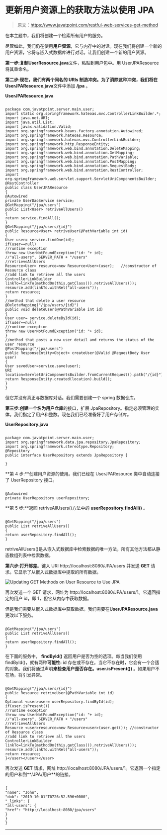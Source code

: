 # 更新用户资源上的获取方法以使用 JPA

> 原文：<https://www.javatpoint.com/restful-web-services-get-method>

在本主题中，我们将创建一个检索所有用户的服务。

尽管如此，我们仍在使用**用户资源**，它与内存中的对话。现在我们将创建一个新的用户资源，它将与嵌入式数据库进行对话。让我们创建一个新的用户资源。

**第一步:**复制**UserResource.java**文件，粘贴到用户包中。用 UserJPAResource 将其重命名。

**第二步:**现在，我们有两个同名的 URIs 制造冲突。为了消除这种冲突，我们将在**UserJPAResource.java**文件中添加 **/jpa** 。

**UserJPAResource.java**

```

package com.javatpoint.server.main.user;
import static org.springframework.hateoas.mvc.ControllerLinkBuilder.*;
import java.net.URI;
import java.util.List;
import javax.validation.Valid;
import org.springframework.beans.factory.annotation.Autowired;
import org.springframework.hateoas.Resource;
import org.springframework.hateoas.mvc.ControllerLinkBuilder;
import org.springframework.http.ResponseEntity;
import org.springframework.web.bind.annotation.DeleteMapping;
import org.springframework.web.bind.annotation.GetMapping;
import org.springframework.web.bind.annotation.PathVariable;
import org.springframework.web.bind.annotation.PostMapping;
import org.springframework.web.bind.annotation.RequestBody;
import org.springframework.web.bind.annotation.RestController;
import org.springframework.web.servlet.support.ServletUriComponentsBuilder;
@RestController
public class UserJPAResource 
{
@Autowired
private UserDaoService service;
@GetMapping("/jpa/users")
public List<User> retriveAllUsers()
{
return service.findAll();
}
@GetMapping("/jpa/users/{id}")
public Resource<User> retriveUser(@PathVariable int id)
{
User user= service.findOne(id);
if(user==null)
//runtime exception
throw new UserNotFoundException("id: "+ id);
//"all-users", SERVER_PATH + "/users"
//retrieveAllUsers
Resource<User> resource=new Resource<User>(user);	//constructor of Resource class
//add link to retrieve all the users
ControllerLinkBuilder linkTo=linkTo(methodOn(this.getClass()).retriveAllUsers());
resource.add(linkTo.withRel("all-users"));
return resource;
}
//method that delete a user resource
@DeleteMapping("/jpa/users/{id}")
public void deleteUser(@PathVariable int id)
{
User user= service.deleteById(id);
if(user==null)
//runtime exception
throw new UserNotFoundException("id: "+ id);
}
//method that posts a new user detail and returns the status of the user resource
@PostMapping("/jpa/users")
public ResponseEntity<Object> createUser(@Valid @RequestBody User user)	
{
User sevedUser=service.save(user);	
URI location=ServletUriComponentsBuilder.fromCurrentRequest().path("/{id}").buildAndExpand(sevedUser.getId()).toUri();
return ResponseEntity.created(location).build();
}
}

```

但它并没有真正与数据库对话。我们需要创建一个 spring 数据仓库。

**第三步:**创建一个名为**用户仓库**的接口，扩展 JpaRepository。指定必须管理的实体。我们指定了用户和整数。现在我们已经准备好了用户存储库。

**UserRepository.java**

```

package com.javatpoint.server.main.user;
import org.springframework.data.jpa.repository.JpaRepository;
import org.springframework.stereotype.Repository;
@Repository
public interface UserRepository extends JpaRepository {

} 
```

**第 4 步:**创建用户资源的使用。我们已经在 UserJPAResource 类中自动连接了 UserRepository 接口。

```

@Autowired
private UserRepository userRepository;

```

**第 5 步:**返回 retriveAllUsers()方法中的 **userRepository.findAll()** 。

```

@GetMapping("/jpa/users")
public List retriveAllUsers()
{
return userRepository.findAll();
} 
```

retriveAllUsers()是从嵌入式数据库中检索数据的唯一方法，所有其他方法都从静态数组列表中检索数据。

**第六步:**打开**邮差**。键入 URI http://localhost:8080/JPA/users 并发送 **GET** 请求。它显示了从嵌入式数据库中提取的所有数据。

![Updating GET Methods on User Resource to Use JPA](../img/93af0643a2b65dd0fdb18ee49600d79b.png)

再次发送一个 GET 请求，网址为 http://localhost:8080/JPA/users/1。它返回指定的用户 id，即 1，但它从内存中获取数据。

但是我们需要从嵌入式数据库中获取数据。我们需要在**UserJPAResource.java**更改以下服务。

```

@GetMapping("/jpa/users")
public List retriveAllUsers()
{
return userRepository.findAll();
} 
```

在下面的服务中， **findById()** 返回用户是否为空的选项。每当我们使用 findById()，就有两种**可能性:** id 存在或不存在。当它不存在时，它会有一个合适的对象。我们将通过声明**来检查用户是否存在。user.isPresent())** 。如果用户不在场，将引发异常。

```

@GetMapping("/jpa/users/{id}")
public Resource retriveUser(@PathVariable int id)
{
Optional <user>user= userRepository.findById(id);
if(user.isPresent())
//runtime exception
throw new UserNotFoundException("id: "+ id);
//"all-users", SERVER_PATH + "/users"
//retrieveAllUsers
Resource <user>resource=new Resource<user>(user.get());	//constructor of Resource class
//add link to retrieve all the users
ControllerLinkBuilder linkTo=linkTo(methodOn(this.getClass()).retriveAllUsers());
resource.add(linkTo.withRel("all-users"));
return resource;
}</user></user></user> 
```

再次发送 **GET** 请求，网址 http://localhost:8080/JPA/users/1。它返回一个指定的用户和到**/JPA/用户**的链接。

```

{
"name": "John",
"dob": "2019-10-01"T0726:52.596+0000",
"_links": {
"all-users": {
"href": "http://localhost:8080/jpa/users"
}
}
}

```

* * *